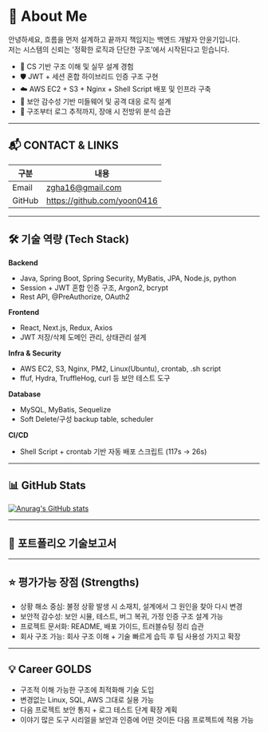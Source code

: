 # 👋 About Me

안녕하세요, 흐름을 먼저 설계하고 끝까지 책임지는 백엔드 개발자 안윤기입니다. <br>
저는 시스템의 신뢰는 '정확한 로직과 단단한 구조'에서 시작된다고 믿습니다.

- 🌱 CS 기반 구조 이해 및 실무 설계 경험
- 🛡️ JWT + 세션 혼합 하이브리드 인증 구조 구현
- ☁️ AWS EC2 + S3 + Nginx + Shell Script 배포 및 인프라 구축
- 🔐 보안 감수성 기반 미들웨어 및 공격 대응 로직 설계
- 🧠 구조부터 로그 추적까지, 장애 시 전방위 분석 습관

---

## 📬 CONTACT & LINKS

| 구분 | 내용 |
|------|------|
| Email | zgha16@gmail.com |
| GitHub | https://github.com/yoon0416 |

---

## 🛠 기술 역량 (Tech Stack)

**Backend**  
- Java, Spring Boot, Spring Security, MyBatis, JPA, Node.js, python  
- Session + JWT 혼합 인증 구조, Argon2, bcrypt  
- Rest API, @PreAuthorize, OAuth2  

**Frontend**  
- React, Next.js, Redux, Axios  
- JWT 저장/삭제 도메인 관리, 상태관리 설계  

**Infra & Security**  
- AWS EC2, S3, Nginx, PM2, Linux(Ubuntu), crontab, .sh script  
- ffuf, Hydra, TruffleHog, curl 등 보안 테스트 도구  

**Database**  
- MySQL, MyBatis, Sequelize  
- Soft Delete/구성 backup table, scheduler  

**CI/CD**  
- Shell Script + crontab 기반 자동 배포 스크립트 (117s → 26s)

---
## 📊 GitHub Stats
[![Anurag's GitHub stats](https://github-readme-stats.vercel.app/api?username=anuraghazra)](https://github.com/anuraghazra/github-readme-stats)


---

## 📑 포트폴리오 기술보고서



---

## ⭐ 평가가능 장점 (Strengths)

- 상황 해소 중심: 불정 상황 발생 시 소재치, 설계에서 그 원인을 찾아 다시 변경
- 보안적 감수성: 보안 시뮬, 테스트, 버그 복귀, 가정 인증 구조 설계 가능
- 프로젝트 문서화: README, 배포 가이드, 트러블슈팅 정리 습관
- 회사 구조 가능: 회사 구조 이해 + 기술 빠르게 습득 후 팀 사용성 가지고 확장

---

## 💡 Career GOLDS

- 구조적 이해 가능한 구조에 최적화해 기술 도입
- 변경없는 Linux, SQL, AWS 그대로 실용 가능
- 다음 프로젝트 보안 통지 + 로그 테스트 단계 확장 계획
- 이야기 많은 도구 시리얼을 보안과 인증에 어떤 것이든 다음 프로젝트에 적용 가능
